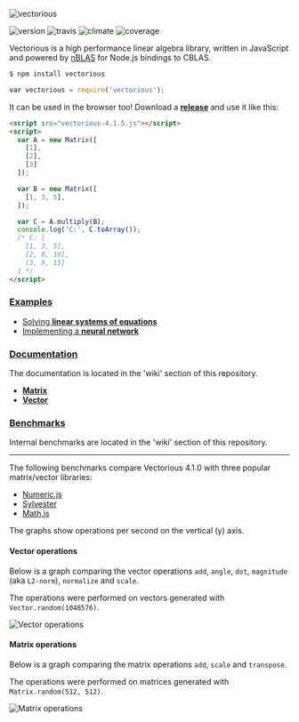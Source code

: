 ![vectorious](https://github.com/mateogianolio/vectorious/raw/master/logo.gif)

![version](https://img.shields.io/npm/v/vectorious.svg?style=flat&label=version) ![travis](https://img.shields.io/travis/mateogianolio/vectorious.svg?style=flat)
![climate](https://img.shields.io/codeclimate/github/mateogianolio/vectorious.svg?style=flat&label=climate) ![coverage](https://img.shields.io/codeclimate/coverage/github/mateogianolio/vectorious.svg?style=flat&label=coverage)

Vectorious is a high performance linear algebra library, written in JavaScript and powered by [nBLAS](https://github.com/mateogianolio/nblas) for Node.js bindings to CBLAS.

```bash
$ npm install vectorious
```

```javascript
var vectorious = require('vectorious');
```

It can be used in the browser too! Download a  [**release**](https://github.com/mateogianolio/vectorious/releases) and use it like this:

```html
<script src="vectorious-4.1.5.js"></script>
<script>
  var A = new Matrix([
    [1],
    [2],
    [3]
  ]);

  var B = new Matrix([
    [1, 3, 5],
  ]);

  var C = A.multiply(B);
  console.log('C:', C.toArray());
  /* C: [
    [1, 3, 5],
    [2, 6, 10],
    [3, 9, 15]
  ] */
</script>
```

### [Examples](https://github.com/mateogianolio/vectorious/tree/master/examples)

* [Solving **linear systems of equations**](https://github.com/mateogianolio/vectorious/tree/master/examples/linsolve.js)
* [Implementing a **neural network**](https://github.com/mateogianolio/vectorious/tree/master/examples/neural-network.js)

### [Documentation](https://github.com/mateogianolio/vectorious/wiki)

The documentation is located in the 'wiki' section of this repository.

* [**Matrix**](https://github.com/mateogianolio/vectorious/wiki/Matrix-API)
* [**Vector**](https://github.com/mateogianolio/vectorious/wiki/Vector-API)

### [Benchmarks](https://github.com/mateogianolio/vectorious/wiki/Benchmarks)

Internal benchmarks are located in the 'wiki' section of this repository.

---

The following benchmarks compare Vectorious 4.1.0 with three popular matrix/vector libraries:

* [Numeric.js](http://www.numericjs.com)
* [Sylvester](http://sylvester.jcoglan.com)
* [Math.js](http://mathjs.org)

The graphs show operations per second on the vertical (y) axis.

#### Vector operations

Below is a graph comparing the vector operations `add`, `angle`, `dot`, `magnitude` (aka `L2-norm`), `normalize` and `scale`.

The operations were performed on vectors generated with `Vector.random(1048576)`.

![Vector operations](https://github.com/mateogianolio/vectorious/raw/master/benchmarks/vector_ops.png)

#### Matrix operations

Below is a graph comparing the matrix operations `add`, `scale` and `transpose`.

The operations were performed on matrices generated with `Matrix.random(512, 512)`.

![Matrix operations](https://github.com/mateogianolio/vectorious/raw/master/benchmarks/matrix_ops.png)

